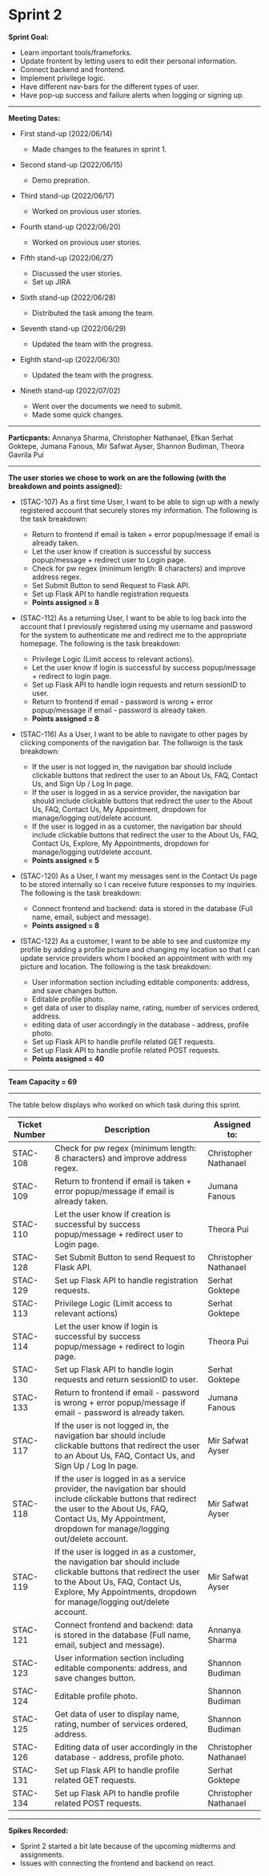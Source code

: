 # Sprint 2

**Sprint Goal:**

- Learn important tools/frameforks.
- Update frontent by letting users to edit their personal information. 
- Connect backend and frontend.
- Implement privilege logic.
- Have different nav-bars for the different types of user.
- Have pop-up success and failure alerts when logging or signing up.

---

**Meeting Dates:** 
- First stand-up (2022/06/14)
    - Made changes to the features in sprint 1.

- Second stand-up (2022/06/15)
    - Demo prepration.

- Third stand-up (2022/06/17)
    - Worked on provious user stories.

- Fourth stand-up (2022/06/20)
    - Worked on provious user stories.

- Fifth stand-up (2022/06/27)
    - Discussed the user stories.
    - Set up JIRA


- Sixth stand-up (2022/06/28)
    - Distributed the task among the team. 


- Seventh stand-up (2022/06/29)
    - Updated the team with the progress.

- Eighth stand-up (2022/06/30)
    - Updated the team with the progress. 

- Nineth stand-up (2022/07/02)
    - Went over the documents we need to submit.
    - Made some quick changes.

---

**Particpants:** Annanya Sharma, Christopher Nathanael, Efkan Serhat Goktepe, Jumana Fanous, Mir Safwat Ayser, Shannon Budiman, Theora Gavrila Pui

---

**The user stories we chose to work on are the following (with the breakdown and points assigned):**
-  (STAC-107) As a first time User, I want to be able to sign up with a newly registered account that securely stores my information. The following is the task breakdown: 

    - Return to frontend if email is taken + error popup/message if email is already taken.
    - Let the user know if creation is successful by success popup/message + redirect user to Login page.
    - Check for pw regex (minimum length: 8 characters) and improve address regex.
    - Set Submit Button to send Request to Flask API.
    - Set up Flask API to handle registration requests
    - **Points assigned = 8**

- (STAC-112) As a returning User, I want to be able to log back into the account that I previously registered using my username and password for the system to authenticate me and redirect me to the appropriate homepage. The following is the task breakdown:
    - Privilege Logic (Limit access to relevant actions).
    - Let the user know if login is successful by success popup/message + redirect to login page.
    - Set up Flask API to handle login requests and return sessionID to user.
    - Return to frontend if email - password is wrong + error popup/message if email - password is already taken.
    - **Points assigned = 8**

- (STAC-116) As a User, I want to be able to navigate to other pages by clicking components of the navigation bar. The follwoign is the task breakdown:
    - If the user is not logged in, the navigation bar should include clickable buttons that redirect the user to an About Us, FAQ, Contact Us, and Sign Up / Log In page.
    - If the user is logged in as a service provider, the navigation bar should include clickable buttons that redirect the user to the About Us, FAQ, Contact Us, My Appointment, dropdown for manage/logging out/delete account.
    - If the user is logged in as a customer, the navigation bar should include clickable buttons that redirect the user to the About Us, FAQ, Contact Us, Explore, My Appointments, dropdown for manage/logging out/delete account.
    - **Points assigned = 5**

- (STAC-120) As a User, I want my messages sent in the Contact Us page to be stored internally so I can receive future responses to my inquiries. The following is the task breakdown:
    - Connect frontend and backend: data is stored in the database (Full name, email, subject and message).
    -  **Points assigned = 8**

- (STAC-122) As a customer, I want to be able to see and customize my profile by adding a profile picture and changing my location so that I can update service providers whom I booked an appointment with with my picture and location. The following is the task breakdown:
    - User information section including editable components: address, and save changes button.
    - Editable profile photo.
    - get data of user to display name, rating, number of services ordered, address.
    - editing data of user accordingly in the database - address, profile photo.
    - Set up Flask API to handle profile related GET requests.
    - Set up Flask API to handle profile related POST requests.
    - **Points assigned = 40**

---

**Team Capacity = 69**

--- 

The table below displays who worked on which task during this sprint. 

| Ticket Number    | Description     | Assigned to:    |
| ------------- | ------------- | -------- |
| STAC-108          | Check for pw regex (minimum length: 8 characters) and improve address regex.        |  Christopher Nathanael |
| STAC-109          | Return to frontend if email is taken + error popup/message if email is already taken.        |  Jumana Fanous |
| STAC-110          | Let the user know if creation is successful by success popup/message + redirect user to Login page.        |  Theora Pui |
| STAC-128          | Set Submit Button to send Request to Flask API.        |  Christopher Nathanael |
| STAC-129          | Set up Flask API to handle registration requests.        |  Serhat Goktepe |
| STAC-113          | Privilege Logic (Limit access to relevant actions)        |  Serhat Goktepe |
| STAC-114          | Let the user know if login is successful by success popup/message + redirect to login page.        |  Theora Pui |
| STAC-130          | Set up Flask API to handle login requests and return sessionID to user.        | Serhat Goktepe  |
| STAC-133          | Return to frontend if email - password is wrong + error popup/message if email - password is already taken.        |  Jumana Fanous |
| STAC-117          | If the user is not logged in, the navigation bar should include clickable buttons that redirect the user to an About Us, FAQ, Contact Us, and Sign Up / Log In page.        | Mir Safwat Ayser  |
| STAC-118          | If the user is logged in as a service provider, the navigation bar should include clickable buttons that redirect the user to the About Us, FAQ, Contact Us, My Appointment, dropdown for manage/logging out/delete account.        |  Mir Safwat Ayser |
| STAC-119          | If the user is logged in as a customer, the navigation bar should include clickable buttons that redirect the user to the About Us, FAQ, Contact Us, Explore, My Appointments, dropdown for manage/logging out/delete account.        |  Mir Safwat Ayser |
| STAC-121          | Connect frontend and backend: data is stored in the database (Full name, email, subject and message). |  Annanya Sharma |
| STAC-123         | User information section including editable components: address, and save changes button.        | Shannon Budiman  |
| STAC-124          | Editable profile photo.        | Shannon Budiman  |
| STAC-125          | Get data of user to display name, rating, number of services ordered, address.        | Shannon Budiman  |
| STAC-126          | Editing data of user accordingly in the database - address, profile photo.        |  Christopher Nathanael |
| STAC-131          | Set up Flask API to handle profile related GET requests.        |  Serhat Goktepe |
| STAC-134          | Set up Flask API to handle profile related POST requests.        | Christopher Nathanael  |

--- 
**Spikes Recorded:**
- Sprint 2 started a bit late because of the upcoming midterms and assignments.
- Issues with connecting the frontend and backend on react. 
